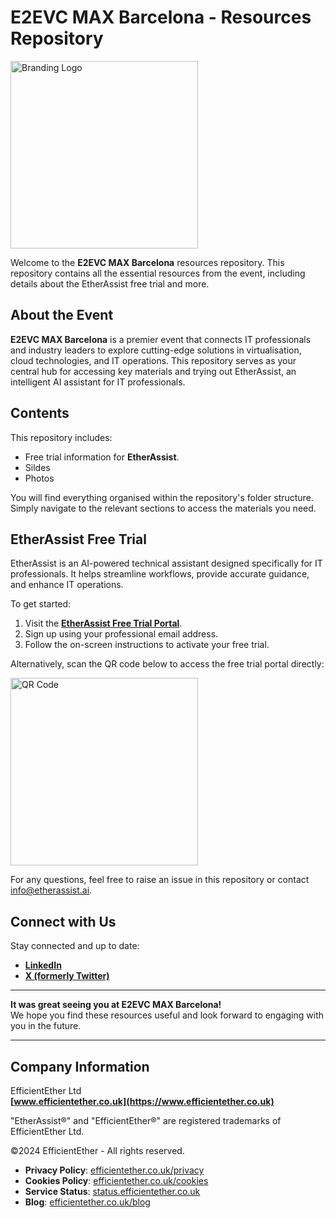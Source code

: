 # E2EVC MAX Barcelona - Resources Repository

<img src="https://github.com/user-attachments/assets/0c878522-7044-4c7e-a731-caf7ada5e23d" alt="Branding Logo" width="300">

Welcome to the **E2EVC MAX Barcelona** resources repository. This repository contains all the essential resources from the event, including details about the EtherAssist free trial and more.

## About the Event

**E2EVC MAX Barcelona** is a premier event that connects IT professionals and industry leaders to explore cutting-edge solutions in virtualisation, cloud technologies, and IT operations. This repository serves as your central hub for accessing key materials and trying out EtherAssist, an intelligent AI assistant for IT professionals.

## Contents

This repository includes:

- Free trial information for **EtherAssist**.
- Sildes
- Photos

You will find everything organised within the repository's folder structure. Simply navigate to the relevant sections to access the materials you need.

## EtherAssist Free Trial

EtherAssist is an AI-powered technical assistant designed specifically for IT professionals. It helps streamline workflows, provide accurate guidance, and enhance IT operations.

To get started:

1. Visit the **[EtherAssist Free Trial Portal](https://www.etherassist.ai/)**.
2. Sign up using your professional email address.
3. Follow the on-screen instructions to activate your free trial.

Alternatively, scan the QR code below to access the free trial portal directly:

<img src="https://github.com/user-attachments/assets/3f8cc712-df9a-4153-9b75-8405d0e25469" alt="QR Code" width="300">


For any questions, feel free to raise an issue in this repository or contact [info@etherassist.ai](mailto:info@etherassist.ai).

## Connect with Us

Stay connected and up to date:

- **[LinkedIn](https://www.linkedin.com/company/efficientether)**
- **[X (formerly Twitter)](https://x.com/efficientether)**

---

**It was great seeing you at E2EVC MAX Barcelona!**  
We hope you find these resources useful and look forward to engaging with you in the future.

---

## Company Information

EfficientEther Ltd  
**[www.efficientether.co.uk](https://www.efficientether.co.uk)**

"EtherAssist®" and "EfficientEther®" are registered trademarks of EfficientEther Ltd.

©2024 EfficientEther - All rights reserved.  

- **Privacy Policy**: [efficientether.co.uk/privacy](https://www.efficientether.co.uk/privacy)  
- **Cookies Policy**: [efficientether.co.uk/cookies](https://www.efficientether.co.uk/cookies)  
- **Service Status**: [status.efficientether.co.uk](https://status.efficientether.co.uk/)  
- **Blog**: [efficientether.co.uk/blog](https://www.efficientether.co.uk/blog)

